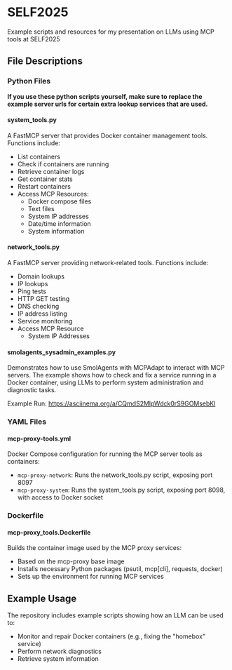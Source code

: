 # SELF2025
Example scripts and resources for my presentation on LLMs using MCP tools at SELF2025

## File Descriptions

### Python Files

**If you use these python scripts yourself, make sure to replace the example server urls for certain extra lookup services that are used.**

#### system_tools.py
A FastMCP server that provides Docker container management tools. Functions include:
- List containers
- Check if containers are running
- Retrieve container logs
- Get container stats
- Restart containers
- Access MCP Resources:
    - Docker compose files
    - Text files
    - System IP addresses
    - Date/time information
    - System information

#### network_tools.py
A FastMCP server providing network-related tools. Functions include:
- Domain lookups
- IP lookups
- Ping tests
- HTTP GET testing
- DNS checking
- IP address listing
- Service monitoring
- Access MCP Resource
    - System IP Addresses

#### smolagents_sysadmin_examples.py
Demonstrates how to use SmolAgents with MCPAdapt to interact with MCP servers. The example shows how to check and fix a service running in a Docker container, using LLMs to perform system administration and diagnostic tasks.

Example Run: https://asciinema.org/a/CQmdS2MlpWdck0rS9GOMsebKl


### YAML Files

#### mcp-proxy-tools.yml
Docker Compose configuration for running the MCP server tools as containers:
- `mcp-proxy-network`: Runs the network_tools.py script, exposing port 8097
- `mcp-proxy-system`: Runs the system_tools.py script, exposing port 8098, with access to Docker socket

### Dockerfile

#### mcp-proxy_tools.Dockerfile
Builds the container image used by the MCP proxy services:
- Based on the mcp-proxy base image
- Installs necessary Python packages (psutil, mcp[cli], requests, docker)
- Sets up the environment for running MCP services

## Example Usage

The repository includes example scripts showing how an LLM can be used to:
- Monitor and repair Docker containers (e.g., fixing the "homebox" service)
- Perform network diagnostics
- Retrieve system information

